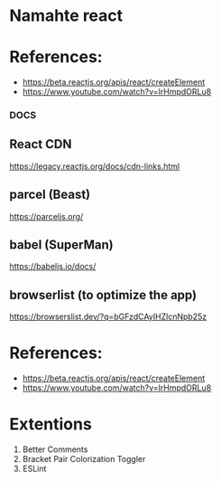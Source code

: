 # Namahte react

# References:
- https://beta.reactjs.org/apis/react/createElement
- https://www.youtube.com/watch?v=IrHmpdORLu8

### DOCS

## React CDN 
https://legacy.reactjs.org/docs/cdn-links.html


## parcel (Beast)
https://parceljs.org/ 

## babel (SuperMan)
https://babeljs.io/docs/

## browserlist (to optimize the app)
https://browserslist.dev/?q=bGFzdCAyIHZlcnNpb25z

# References:
- https://beta.reactjs.org/apis/react/createElement
- https://www.youtube.com/watch?v=IrHmpdORLu8

# Extentions 
1. Better Comments
2. Bracket Pair Colorization Toggler
3. ESLint